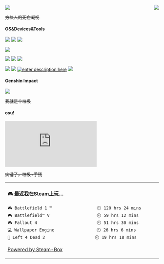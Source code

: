<p>
  <img src="https://cdn.jsdelivr.net/gh/XCwosjw/CDN/Pic/19711.png">
  <a href="https://counter.xcwosjw.com/"><img src="https://counter.xcwosjw.com/get/@Github-Readme" align='right'></a>
  
  <s>方块人的死亡凝视</s>
</p>

#### OS&Devices&Tools
[![](https://img.shields.io/badge/Windows-10-2376bc?style=flat-square&logo=windows&logoColor=ffffff)](https://www.microsoft.com/windows/get-windows-10)
[![](https://img.shields.io/badge/OS-Centos-33aadd?logo=centos&style=flat-square&logoColor=ffff)](https://www.centos.org/)
[![](https://img.shields.io/badge/Android-11-3CB371?logo=android&style=flat-square&logoColor=ffffff)](https://www.android.com/)

[![](https://img.shields.io/badge/Redmi-K30%20Ultra-FF4500?logo=xiaomi&style=flat-square&logoColor=ffffff)](https://www.mi.com/)

[![](https://img.shields.io/badge/-Pycharm-228B22?logo=pycharm&style=flat-square&logoColor=ffffff)](https://www.jetbrains.com/pycharm/)
[![](https://img.shields.io/badge/-Python-1E90FF?logo=python&style=flat-square&logoColor=ffffff)](https://www.python.org/)
[![](https://img.shields.io/badge/-Linux-fcc624?style=flat-square&logo=linux&logoColor=white)](https://www.linuxfoundation.org/)

[![](https://img.shields.io/badge/-Steam-4682B4?logo=steam&style=flat-square&logoColor=ffffff)](https://steamcommunity.com/id/XCwosjw/)
[![](https://img.shields.io/badge/-Epic%20Games-000000?logo=epicgames&style=flat-square&logoColor=ffffff)](https://www.epicgames.com/)
[![enter description here](https://img.shields.io/badge/-Ubisoft-4169E1?logo=ubisoft&style=flat-square&logoColor=ffffff)](https://www.ubisoft.com/)
[![](https://img.shields.io/badge/-Origin-FF4500?logo=origin&style=flat-square&logoColor=ffffff)](https://www.origin.com/)
#### Genshin Impact
![](https://genshin-card.himiku.com/rand/194060228.png)

<s>我就是个垃圾</s>

#### osu!
[![](https://osusig.lolicon.app/sig.php?colour=hex66ccff&uname=XCwosjw&pp=2&countryrank&xpbar)](https://osu.ppy.sh/users/25313499)

<s>实锤了，垃圾+手残</s>

<table>
<tr>
<td valign="top" width="50%">

<!-- steam-box start -->
#### <a href="https://gist.github.com/ed622f4d750c79e86afebedddacdfef4" target="_blank">🎮 最近我在Steam上玩…</a>
```text
🎮 Battlefield 1 ™                  🕘 120 hrs 24 mins
🎮 Battlefield™ V                   🕘 59 hrs 12 mins
🎮 Fallout 4                        🕘 51 hrs 30 mins
💻 Wallpaper Engine                 🕘 26 hrs 6 mins
🧟 Left 4 Dead 2                    🕘 19 hrs 18 mins
```
<!-- Powered by https://github.com/YouEclipse/steam-box . -->
<!-- steam-box end -->

[Powered by Steam-Box](https://github.com/XCwosjw/steam-box)

</td>
</tr>
</table>